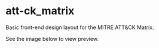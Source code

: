 # att-ck_matrix

Basic front-end design layout for the MITRE ATT&CK Matrix.

See the image below to view preview.
